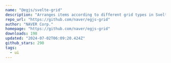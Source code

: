 ```yaml
---
name: "@egjs/svelte-grid"
description: "Arranges items according to different grid types in Svelte."
repo_url: "https://github.com/naver/egjs-grid"
author: "NAVER Corp."
homepage: "https://github.com/naver/egjs-grid"
downloads: 198
updated: "2024-07-02T06:09:20.424Z"
github_stars: 290
tags: 
  - ui
---
```

